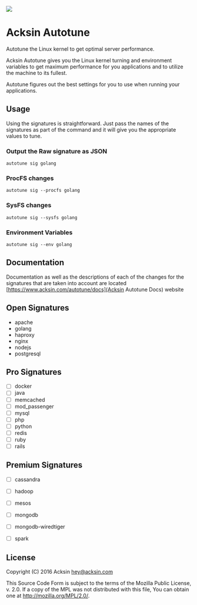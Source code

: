 ![](website/autotune.png)

# Acksin Autotune

Autotune the Linux kernel to get optimal server performance.

Acksin Autotune gives you the Linux kernel turning and environment
variables to get maximum performance for you applications and to
utilize the machine to its fullest.

Autotune figures out the best settings for you to use when running
your applications.

## Usage

Using the signatures is straightforward. Just pass the names of the
signatures as part of the command and it will give you the appropriate
values to tune.

### Output the Raw signature as JSON

```
autotune sig golang
```

### ProcFS changes

```
autotune sig --procfs golang
```

### SysFS changes

```
autotune sig --sysfs golang
```

### Environment Variables

```
autotune sig --env golang
```

## Documentation

Documentation as well as the descriptions of each of the changes for
the signatures that are taken into account are located
[https://www.acksin.com/autotune/docs](Acksin Autotune Docs) website

## Open Signatures

 - apache
 - golang
 - haproxy
 - nginx
 - nodejs
 - postgresql

## Pro Signatures

 - [ ] docker
 - [ ] java
 - [ ] memcached
 - [ ] mod_passenger
 - [ ] mysql
 - [ ] php
 - [ ] python
 - [ ] redis
 - [ ] ruby
 - [ ] rails

## Premium Signatures
 - [ ] cassandra
 - [ ] hadoop
 - [ ] mesos
 - [ ] mongodb
 - [ ] mongodb-wiredtiger
 - [ ] spark


## License

Copyright (C) 2016 Acksin <hey@acksin.com>

This Source Code Form is subject to the terms of the Mozilla Public
License, v. 2.0. If a copy of the MPL was not distributed with this
file, You can obtain one at http://mozilla.org/MPL/2.0/.
